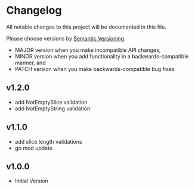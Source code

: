 # Changelog

All notable changes to this project will be documented in this file.

Please choose versions by [Semantic Versioning](http://semver.org/).

* MAJOR version when you make incompatible API changes,
* MINOR version when you add functionality in a backwards-compatible manner, and
* PATCH version when you make backwards-compatible bug fixes.

## v1.2.0

- add NotEmptySlice validation
- add NotEmptyString validation 

## v1.1.0

- add slice length validations
- go mod update

## v1.0.0

- Initial Version
